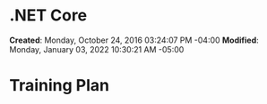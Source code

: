 # .NET Core

**Created**: Monday, October 24, 2016 03:24:07 PM -04:00
**Modified**: Monday, January 03, 2022 10:30:21 AM -05:00


# Training Plan